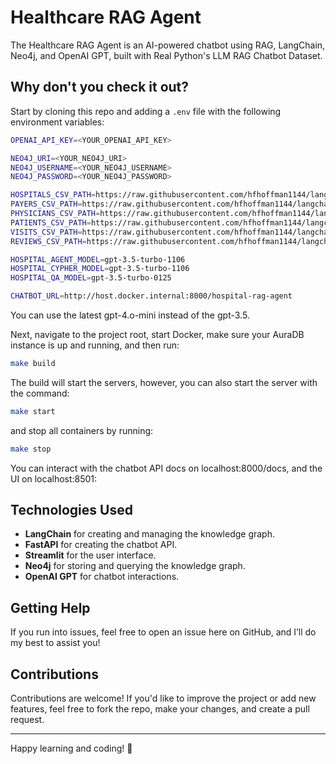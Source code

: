 # Healthcare RAG Agent

The Healthcare RAG Agent is an AI-powered chatbot using RAG, LangChain, Neo4j, and OpenAI GPT, built with Real Python's LLM RAG Chatbot Dataset.

## Why don't you check it out?

Start by cloning this repo and adding a `.env` file with the following environment variables:

```bash
OPENAI_API_KEY=<YOUR_OPENAI_API_KEY>

NEO4J_URI=<YOUR_NEO4J_URI>
NEO4J_USERNAME=<YOUR_NEO4J_USERNAME>
NEO4J_PASSWORD=<YOUR_NEO4J_PASSWORD>

HOSPITALS_CSV_PATH=https://raw.githubusercontent.com/hfhoffman1144/langchain_neo4j_rag_app/main/data/hospitals.csv
PAYERS_CSV_PATH=https://raw.githubusercontent.com/hfhoffman1144/langchain_neo4j_rag_app/main/data/payers.csv
PHYSICIANS_CSV_PATH=https://raw.githubusercontent.com/hfhoffman1144/langchain_neo4j_rag_app/main/data/physicians.csv
PATIENTS_CSV_PATH=https://raw.githubusercontent.com/hfhoffman1144/langchain_neo4j_rag_app/main/data/patients.csv
VISITS_CSV_PATH=https://raw.githubusercontent.com/hfhoffman1144/langchain_neo4j_rag_app/main/data/visits.csv
REVIEWS_CSV_PATH=https://raw.githubusercontent.com/hfhoffman1144/langchain_neo4j_rag_app/main/data/reviews.csv

HOSPITAL_AGENT_MODEL=gpt-3.5-turbo-1106
HOSPITAL_CYPHER_MODEL=gpt-3.5-turbo-1106
HOSPITAL_QA_MODEL=gpt-3.5-turbo-0125

CHATBOT_URL=http://host.docker.internal:8000/hospital-rag-agent
```
You can use the latest gpt-4.o-mini instead of the gpt-3.5.

Next, navigate to the project root, start Docker, make sure your AuraDB instance is up and running, and then run:
```bash
make build
```
The build will start the servers, however, you can also start the server with the command:

```bash
make start
```
and stop all containers by running:

```bash
make stop
```
You can interact with the chatbot API docs on localhost:8000/docs, and the UI on localhost:8501:

## Technologies Used

- **LangChain** for creating and managing the knowledge graph.
- **FastAPI** for creating the chatbot API.
- **Streamlit** for the user interface.
- **Neo4j** for storing and querying the knowledge graph.
- **OpenAI GPT** for chatbot interactions.

## Getting Help

If you run into issues, feel free to open an issue here on GitHub, and I’ll do my best to assist you!

## Contributions

Contributions are welcome! If you'd like to improve the project or add new features, feel free to fork the repo, make your changes, and create a pull request.

---

Happy learning and coding! 🚀
